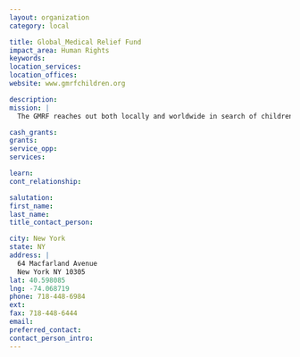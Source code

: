 ```yaml
---
layout: organization
category: local

title: Global_Medical Relief Fund
impact_area: Human Rights
keywords: 
location_services: 
location_offices: 
website: www.gmrfchildren.org

description: 
mission: |
  The GMRF reaches out both locally and worldwide in search of children in desperate need, with little or no resources to better their condition. We prepare necessary travel documents for both child and guardian, and arrange transportation to the United States, where candidates are fitted with prosthetic limbs and receive medical and/or surgical care. We also provide the patient and his or her guardian room and board for the duration of convalescence.

cash_grants: 
grants: 
service_opp: 
services: 

learn: 
cont_relationship: 

salutation: 
first_name: 
last_name: 
title_contact_person: 

city: New York
state: NY
address: |
  64 Macfarland Avenue  
  New York NY 10305
lat: 40.598085
lng: -74.068719
phone: 718-448-6984
ext: 
fax: 718-448-6444
email: 
preferred_contact: 
contact_person_intro: 
---
```


